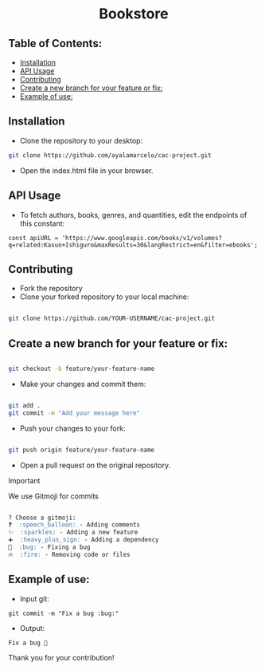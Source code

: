 <h1 align="center">Bookstore</h1>

## Table of Contents:

- [Installation](#installation)
- [API Usage](#api-usage)
- [Contributing](#contributing)
- [Create a new branch for your feature or fix:](#create-a-new-branch-for-your-feature-or-fix)
- [Example of use:](#example-of-use)

## Installation

- Clone the repository to your desktop:

```bash
git clone https://github.com/ayalamarcelo/cac-project.git
```
- Open the index.html file in your browser.

## API Usage

- To fetch authors, books, genres, and quantities, edit the endpoints of this constant:

`const apiURL = 'https://www.googleapis.com/books/v1/volumes?q=related:Kasuo+Ishiguro&maxResults=30&langRestrict=en&filter=ebooks';`

## Contributing

- Fork the repository
- Clone your forked repository to your local machine:

```bash

git clone https://github.com/YOUR-USERNAME/cac-project.git
```

## Create a new branch for your feature or fix:

```bash

git checkout -b feature/your-feature-name
```
- Make your changes and commit them:

```bash

git add .
git commit -m "Add your message here"
```
- Push your changes to your fork:

```bash

git push origin feature/your-feature-name
```
- Open a pull request on the original repository.

>[!IMPORTANT]
> We use Gitmoji for commits

```markdown

? Choose a gitmoji:
❓  :speech_balloon: - Adding comments
✨  :sparkles: - Adding a new feature
➕  :heavy_plus_sign: - Adding a dependency
🐛  :bug: - Fixing a bug
🔥  :fire: - Removing code or files
```

## Example of use:

- Input git:

`git commit -m "Fix a bug :bug:"`

- Output:

`Fix a bug 🐛`

Thank you for your contribution!
